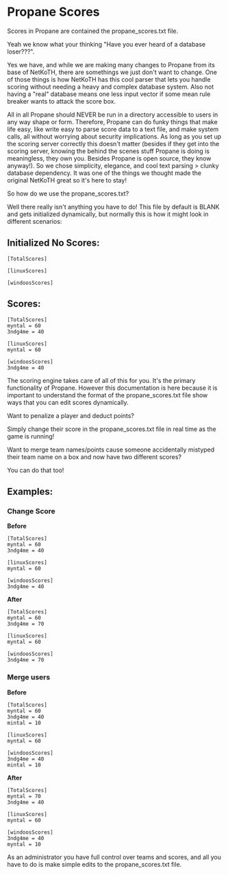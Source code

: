 # Propane Scores

Scores in Propane are contained the propane_scores.txt file.

Yeah we know what your thinking "Have you ever heard of a database loser???".

Yes we have, and while we are making many changes to Propane from its base of NetKoTH, there are somethings we just don't want to change. One of those things is how NetKoTH has this cool parser that lets you handle scoring without needing a heavy and complex database system. Also not having a "real" database means one less input vector if some mean rule breaker wants to attack the score box.


All in all Propane should NEVER be run in a directory accessible to users in any way shape or form. Therefore, Propane can do funky things that make life easy, like write easy to parse score data to a text file, and make system calls, all without worrying about security implications. As long as you set up the scoring server correctly this doesn't matter (besides if they get into the scoring server, knowing the behind the scenes stuff Propane is doing is meaningless, they own you. Besides Propane is open source, they know anyway!). So we chose simplicity, elegance, and cool text parsing > clunky database dependency. It was one of the things we thought made the original NetKoTH great so it's here to stay!


So how do we use the propane_scores.txt?


Well there really isn't anything you have to do! This file by default is BLANK and gets initialized dynamically, but normally this is how it might look in different scenarios:


## Initialized No Scores:

```
[TotalScores]

[linuxScores]

[windoosScores]

```


## Scores:

```
[TotalScores]
myntal = 60
3ndg4me = 40

[linuxScores]
myntal = 60

[windoosScores]
3ndg4me = 40

```


The scoring engine takes care of all of this for you. It's the primary functionality of Propane. However this documentation is here because it is important to understand the format of the propane_scores.txt file show ways that you can edit scores dynamically.


Want to penalize a player and deduct points?

Simply change their score in the propane_scores.txt file in real time as the game is running!

Want to merge team names/points cause someone accidentally mistyped their team name on a box and now have two different scores?

You can do that too!


## Examples:


### Change Score

**Before**
```
[TotalScores]
myntal = 60
3ndg4me = 40

[linuxScores]
myntal = 60

[windoosScores]
3ndg4me = 40

```


**After**
```
[TotalScores]
myntal = 60
3ndg4me = 70

[linuxScores]
myntal = 60

[windoosScores]
3ndg4me = 70

```

### Merge users

**Before**
```
[TotalScores]
myntal = 60
3ndg4me = 40
mintal = 10

[linuxScores]
myntal = 60

[windoosScores]
3ndg4me = 40
mintal = 10

```

**After**
```
[TotalScores]
myntal = 70
3ndg4me = 40

[linuxScores]
myntal = 60

[windoosScores]
3ndg4me = 40
myntal = 10

```


As an administrator you have full control over teams and scores, and all you have to do is make simple edits to the propane_scores.txt file.
